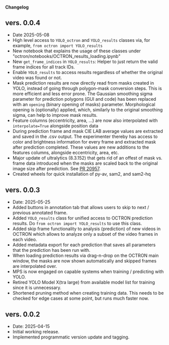 #### Changelog

## vers. 0.0.4 
- Date 2025-05-08
- High level access to `YOLO_octron` and `YOLO_results` classes via, for example, `from octron import YOLO_results` 
- New notebook that explains the usage of these classes under "octron/notebooks/OCTRON_results_loading.ipynb"
- New `get_frame_indices` in `YOLO_results`: Helper to just return the valid frame indices for all track IDs.
- Enable `YOLO_results` to access results regardless of whether the original video was found or not. 
- Mask prediction results are now directly read from masks created in YOLO, instead of going through polygon-mask conversion steps. This is more efficient and less error prone. The Gaussian smoothing sigma parameter for prediction polygons (GUI and code) has been replaced with an `opening` (binary opening of masks) parameter. Morphological opening is (optionally) applied, which, similarly to the original smoothing sigma, can help to improve mask results. 
- Feature columns (eccentricity, area, ...) are now also interpolated with `interpolate=True` alongside position data
- During prediction frame and mask CIE LAB average values are extracted and saved in the .csv output. The experimenter thereby has access to color and brightness information for every frame and extracted mask after prediction completed. These values are new additions to the features columns, alongside eccentricity, area, etc. 
- Major update of ultralytics (8.3.152) that gets rid of an offest of mask vs. frame data introduced when the masks are scaled back to the original image size after prediction. See [PR 20957](https://github.com/ultralytics/ultralytics/pull/20957). 
- Created wheels for quick installation of py-av, sam2, and sam2-hq

## vers. 0.0.3
- Date: 2025-05-25
- Added buttons in annotation tab that allows users to skip to next / previous annotated frame. 
- Added `YOLO_results` class for unified access to OCTRON prediction results. Do `from octron import YOLO_results` to use this class. 
- Added skip frame functionality to analysis (prediction) of new videos in OCTRON which allows to analyze only a subset of the video frames in each video. 
- Added metadata export for each prediction that saves all parameters that the prediction has been run with.
- When loading prediction results via drag-n-drop on the OCTRON main window, the masks are now shown automatically and skipped frames are interpolated over. 
- MPS is now engaged on capable systems when training / predicting with YOLO.
- Retired YOLO Model X(tra large) from available model list for training since it is unnecessary.
- Shortened pruning method when creating training data. This needs to be checked for edge cases at some point, but runs much faster now. 

## vers. 0.0.2
- Date: 2025-04-15
- Initial working release.
- Implemented programmatic version update and tagging.